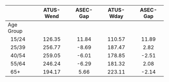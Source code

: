 
|                      |    ATUS-Wend |     ASEC-Gap |    ATUS-Wday |     ASEC-Gap |
| -------------------- | :----------: | :----------: | :----------: | :----------: |
| Age Group            |              |              |              |              |
| &nbsp;&nbsp;15/24    |       126.35 |        11.84 |       110.57 |        11.89 |
| &nbsp;&nbsp;25/39    |       256.77 |        -8.69 |       187.47 |         2.82 |
| &nbsp;&nbsp;40/54    |       259.05 |        -6.01 |       178.85 |        -2.51 |
| &nbsp;&nbsp;55/64    |       246.24 |        -6.29 |       181.32 |         2.08 |
| &nbsp;&nbsp;65+      |       194.17 |         5.66 |       223.11 |        -2.14 |

